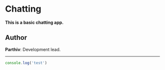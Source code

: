# Chatting

**This is a basic chatting app.**

## Author
**Parthiv**: Development lead.

---


```js
console.log('test')
```
